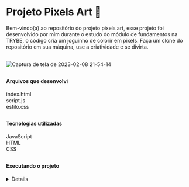 # Projeto Pixels Art  🎨
Bem-vindo(a) ao repositório do projeto pixels art, esse projeto foi desenvolvido por mim durante o estudo do módulo de fundamentos na TRYBE, o código cria um joguinho de colorir em pixels. Faça um clone do repositório em sua máquina, use a criatividade e se divirta.</br></br>

![Captura de tela de 2023-02-08 21-54-14](https://user-images.githubusercontent.com/102598731/217687376-b4600977-73ad-4328-b192-7d323377560d.png)

##

<h4>Arquivos que desenvolvi</h4>
index.html</br>
script.js</br>
estilo.css

##

<h4>Tecnologias utilizadas</h4>
JavaScript</br>
HTML</br>
CSS

##

<h4>Executando o projeto</h4>
<details>
1. Clone o repositório</br>
• git clone git@github.com:izacavalcante/project-pixels-art.git

2. Instalar as dependências</br>
• npm install

3. Crie uma branch a partir da branch master</br>
• Verifique que você está na branch master</br>
Exemplo: git branch</br>
• Se não estiver, mude para a branch master</br>
Exemplo: git checkout master
    
4. Crie uma branch</br>
• Exemplo: git checkout -b fulaninho-pixels-art

5. Adicione as mudanças ao stage do Git e faça um commit</br>
• Verifique que as mudanças ainda não estão no stage</br>
Exemplo: git status (deve aparecer listada a pasta fulaninho em vermelho)</br>
• Adicione o novo arquivo ao stage do Git</br>
Exemplo:</br>
git add . (adicionando todas as mudanças - que estavam em vermelho - ao stage do Git)</br>
git status (deve aparecer listado o arquivo fulaninho/README.md em verde)</br>
• Faça o commit inicial</br>
Exemplo:</br>
git commit -m 'Projeto Shopping Cart' (fazendo o primeiro commit)</br>
git status (deve aparecer uma mensagem tipo nothing to commit )
      
6. Adicione a sua branch com o novo commit ao repositório remoto</br>
Usando o exemplo anterior: git push -u origin fulaninho-pixels-art
7. Crie um novo Pull Request (PR)


<h4>Executar a aplicação:</h4>
Pelo Vscode utilizar a função:</br>
 • Go Live
</details>
